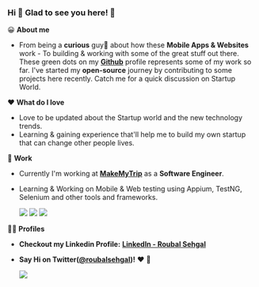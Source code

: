 ### Hi 👋 **Glad to see you here! 🤩**

😀 **About me**
 - From being a **curious** guy🤔 about how these **Mobile Apps & Websites** work - To building & working with some of the great stuff out there. These green dots on my <a href="https://www.github.com/roubalsehgal">**Github**</a> profile represents some of my work so far. I've started my **open-source** journey by contributing to some projects here recently. Catch me for a quick discussion on Startup World.
 
 ❤ **What do I love**
 - Love to be updated about the Startup world and the new technology trends.
 - Learning & gaining experience that'll help me to build my own startup that can change other people lives.

🏨 **Work**
 - Currently I'm working at <a href="https://github.com/makemytrip"><b>MakeMyTrip</b><a/> as a **Software Engineer**.
 - Learning & Working on Mobile & Web testing using Appium, TestNG, Selenium and other tools and frameworks.

   <img src="https://img.shields.io/badge/Build-Passed-brightgreen">  <img src="https://img.shields.io/badge/Test%20Cases-Runned%3A%20143%2C%20Failed%3A%202%2C%20Skipped%3A%200-red">  <img src="https://img.shields.io/badge/Tests-Execution%20Time%3A%202048%20sec-brightgreen">

🧑🏻 **Profiles**

 - **Checkout my Linkedin Profile:** <a href="https://www.linkedin.com/in/roubalsehgal" target="_blank">**LinkedIn - Roubal Sehgal**<a/>
  
 - **Say Hi on Twitter(<a href="https://www.twitter.com/roubalsehgal" target="_blank"><b>@roubalsehgal</b></a>)!** ❤️ 💬

   <a href="https://www.twitter.com/roubalsehgal" target="_blank"><img src="https://img.shields.io/twitter/follow/roubalsehgal?style=social"/></a>
